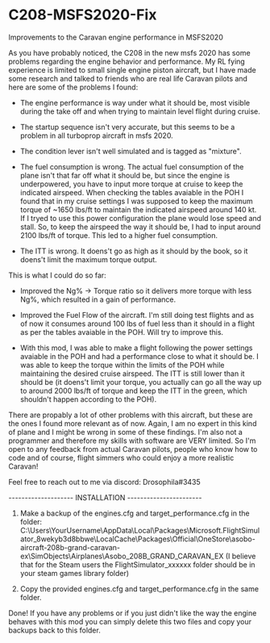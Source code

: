 # C208-MSFS2020-Fix
Improvements to the Caravan engine performance in MSFS2020

As you have probably noticed, the C208 in the new msfs 2020 has some problems regarding the engine behavior and performance. My RL fying experience is limited to small single engine piston aircraft, but I have made some research and talked to friends who are real life Caravan pilots and here are some of the problems I found:

- The engine performance is way under what it should be, most visible during the take off and when trying to maintain level flight during cruise.

- The startup sequence isn't very accurate, but this seems to be a problem in all turboprop aircraft in msfs 2020.

- The condition lever isn't well simulated and is tagged as "mixture".

- The fuel consumption is wrong. The actual fuel consumption of the plane isn't that far off what it should be, but since the engine is underpowered, you have to input more torque at cruise to keep the indicated airspeed. When checking the tables avaiable in the POH I found that in my cruise settings I was supposed to keep the maximum torque of ~1650 lbs/ft to maintain the indicated airspeed around 140 kt. If I tryed to use this power configuration the plane would lose speed and stall. So, to keep the airspeed the way it should be, I had to input around 2100 lbs/ft of torque. This led to a higher fuel consumption.

- The ITT is wrong. It doens't go as high as it should by the book, so it doens't limit the maximum torque output.

This is what I could do so far:

- Improved the Ng% -> Torque ratio so it delivers more torque with less Ng%, which resulted in a gain of performance.

- Improved the Fuel Flow of the aircraft. I'm still doing test flights and as of now it consumes around 100 lbs of fuel less than it should in a flight as per the tables avaiable in the POH. Will try to improve this.

- With this mod, I was able to make a flight following the power settings avaiable in the POH and had a performance close to what it should be. I was able to keep the torque within the limits of the POH while maintaining the desired cruise airspeed. The ITT is still lower than it should be (it doens't limit your torque, you actually can go all the way up to around 2000 lbs/ft of torque and keep the ITT in the green, which shouldn't happen according to the POH).

There are propably a lot of other problems with this aircraft, but these are the ones I found more relevant as of now. Again, I am no expert in this kind of plane and I might be wrong in some of these findings. I'm also not a programmer and therefore my skills with software are VERY limited. So I'm open to any feedback from actual Caravan pilots, people who know how to code and of course, flight simmers who could enjoy a more realistic Caravan!

Feel free to reach out to me via discord: Drosophila#3435

-------------------- INSTALLATION -----------------------

1. Make a backup of the engines.cfg and target_performance.cfg in the folder:
C:\Users\YourUsername\AppData\Local\Packages\Microsoft.FlightSimulator_8wekyb3d8bbwe\LocalCache\Packages\Official\OneStore\asobo-aircraft-208b-grand-caravan-ex\SimObjects\Airplanes\Asobo_208B_GRAND_CARAVAN_EX
(I believe that for the Steam users the FlightSimulator_xxxxxx folder should be in your steam games library folder)

2. Copy the provided engines.cfg and target_performance.cfg in the same folder.

Done! If you have any problems or if you just didn't like the way the engine behaves with this mod you can simply delete this two files and copy your backups back to this folder.
